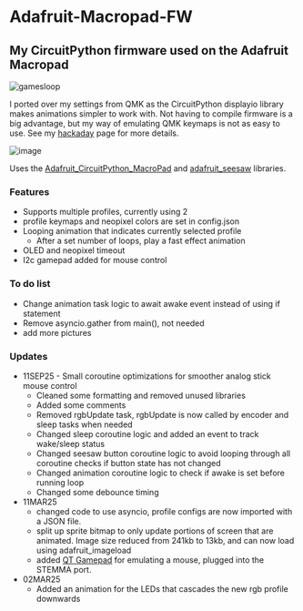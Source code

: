 # Adafruit-Macropad-FW
## My CircuitPython firmware used on the Adafruit Macropad
![gamesloop](https://github.com/user-attachments/assets/197278c6-db11-4f7f-87a4-4d8d55d6752c)

I ported over my settings from QMK as the CircuitPython displayio library makes animations simpler to work with.
Not having to compile firmware is a big advantage, but my way of emulating QMK keymaps is not as easy to use.
See my [hackaday](https://hackaday.io/project/202556-adafruit-macropad-modding) page for more details.

![image](https://github.com/user-attachments/assets/059e5eff-10fc-4808-ab1d-5e2780d0a23f)

Uses the [Adafruit_CircuitPython_MacroPad](https://github.com/adafruit/Adafruit_CircuitPython_MacroPad) and [adafruit_seesaw](https://github.com/adafruit/Adafruit_Seesaw) libraries.
### Features
- Supports multiple profiles, currently using 2
- profile keymaps and neopixel colors are set in config.json
- Looping animation that indicates currently selected profile
  - After a set number of loops, play a fast effect animation
- OLED and neopixel timeout
- I2c gamepad added for mouse control

### To do list
- Change animation task logic to await awake event instead of using if statement
- Remove asyncio.gather from main(), not needed
- add more pictures

### Updates
- 11SEP25 - Small coroutine optimizations for smoother analog stick mouse control
  - Cleaned some formatting and removed unused libraries
  - Added some comments
  - Removed rgbUpdate task, rgbUpdate is now called by encoder and sleep tasks when needed
  - Changed sleep coroutine logic and added an event to track wake/sleep status
  - Changed seesaw button coroutine logic to avoid looping through all coroutine checks if button state has not changed
  - Changed animation coroutine logic to check if awake is set before running loop
  - Changed some debounce timing
- 11MAR25
  - changed code to use asyncio, profile configs are now imported with a JSON file.
  - split up sprite bitmap to only update portions of screen that are animated. Image size reduced from 241kb to 13kb, and can now load using adafruit_imageload
  - added [QT Gamepad](https://learn.adafruit.com/gamepad-qt/overview) for emulating a mouse, plugged into the STEMMA port.
- 02MAR25
  - Added an animation for the LEDs that cascades the new rgb profile downwards
